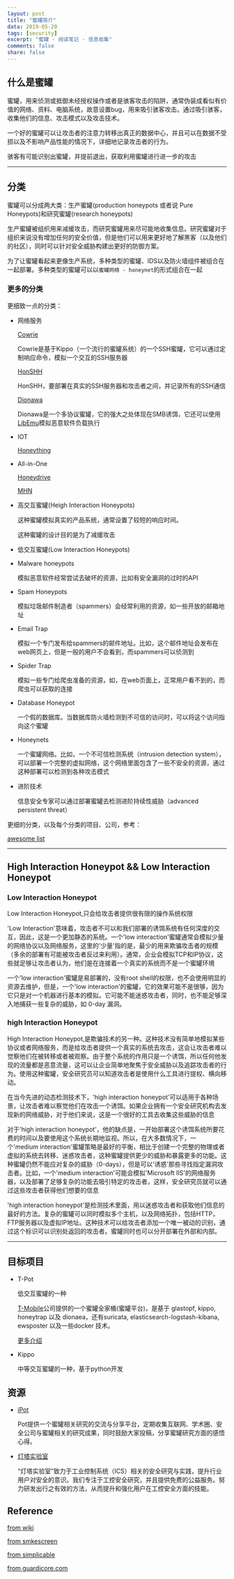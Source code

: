 ```yaml
---
layout: post
title: "蜜罐简介"
data: 2019-05-20
tags: [security]
excerpt: "蜜罐 - 阅读笔记 - 信息收集"
comments: false
share: false
---
```


## 什么是蜜罐

蜜罐，用来侦测或抵御未经授权操作或者是骇客攻击的陷阱，通常伪装成看似有价值的网络、资料、电脑系统，故意设置bug，用来吸引骇客攻击。通过吸引骇客，收集他们的信息、攻击模式以及攻击技术。

一个好的蜜罐可以让攻击者的注意力转移出真正的数据中心，并且可以在数据不受损以及不影响产品性能的情况下，详细地记录攻击者的行为。

骇客有可能识别出蜜罐，并提前退出，获取利用蜜罐进行进一步的攻击

---

## 分类

蜜罐可以分成两大类：生产蜜罐(production honeypots 或者说 Pure Honeypots)和研究蜜罐(research honeypots)

生产蜜罐被组织用来减缓攻击，而研究蜜罐用来尽可能地收集信息。研究蜜罐对于组织来说没有增加任何的安全价值，但是他们可以用来更好地了解黑客（以及他们的社区），同时可以针对安全威胁构建出更好的防御方案。

为了让蜜罐看起来更像生产系统，多种类型的蜜罐、IDS以及防火墙组件被组合在一起部署。多种类型的蜜罐可以以`蜜罐网络 - honeynet`的形式组合在一起

### 更多的分类

更细致一点的分类：

- 网络服务

    [Cowrie](https://github.com/micheloosterhof/cowrie)

    Cowrie是基于Kippo（一个流行的蜜罐系统）的一个SSH蜜罐，它可以通过定制响应命令，模拟一个交互的SSH服务器

    [HonSHH](https://github.com/tnich/honssh)

    HonSHH，要部署在真实的SSH服务器和攻击者之间，并记录所有的SSH通信

    [Dionawa](https://github.com/DinoTools/dionaea)

    Dionawa是一个多协议蜜罐，它的强大之处体现在SMB诱饵，它还可以使用[LibEmu](https://github.com/buffer/libemu)模拟恶意软件负载执行

- IOT

    [Honeything](https://github.com/omererdem/honeything)

- All-in-One

    [Honeydrive](http://bruteforcelab.com/honeydrive)

    [MHN](https://github.com/threatstream/mhn)

- 高交互蜜罐(Heigh Interaction Honeypots)

    这种蜜罐模拟真实的产品系统，通常设置了较短的响应时间。

    这种蜜罐的设计目的是为了减缓攻击

- 低交互蜜罐(Low Interaction Honeypots)

- Malware honeypots

    模拟恶意软件经常尝试去破坏的资源，比如有安全漏洞的过时的API

- Spam Honeypots

    模拟垃圾邮件制造者（spammers）会经常利用的资源，如一些开放的邮箱地址

- Email Trap

    模拟一个专门发布给spammers的邮件地址。比如，这个邮件地址会发布在web网页上，但是一般的用户不会看到，而spammers可以侦测到

- Spider Trap

    模拟一些专门给爬虫准备的资源，如，在web页面上，正常用户看不到的，而爬虫可以获取的连接

- Database Honeypot

    一个假的数据库。当数据库防火墙检测到不可信的访问时，可以将这个访问指向这个蜜罐

- Honeynets

    一个蜜罐网络。比如，一个不可信检测系统（intrusion detection system），可以部署一个完整的虚拟网络，这个网络里面包含了一些不安全的资源，通过这种部署可以检测到各种攻击模式

- 进阶技术

    信息安全专家可以通过部署蜜罐去检测进阶持续性威胁（advanced persistent threat）

更细的分类，以及每个分类的项目、公司，参考：

[awesome list](https://github.com/paralax/awesome-honeypots)

---

## High Interaction Honeypot && Low Interaction Honeypot

### Low Interaction Honeypot

Low Interaction Honeypot,只会给攻击者提供很有限的操作系统权限

'Low Interaction'意味着，攻击者不可以和我们部署的诱饵系统有任何深度的交互，因此，这是一个更加静态的系统。一个'low interaction'蜜罐通常会模拟少量的网络协议以及网络服务，这里的'少量'指的是，最少的用来欺骗攻击者的规模（多余的部署有可能被攻击者反过来利用）。通常，企业会模拟TCP和IP协议，这些就足够让攻击者认为，他们是在连接着一个真实的系统而不是一个蜜罐环境

一个'low interaction'蜜罐是易部署的，没有root shell的权限，也不会使用明显的资源去维护，但是，一个'low interaction'的蜜罐，它的效果可能不是很够，因为它只是对一个机器进行基本的模拟。它可能不能迷惑攻击者，同时，也不能足够深入地捕获一些复杂的威胁，如 0-day 漏洞。

### high Interaction Honeypot

High Interaction Honeypot,是欺骗技术的另一种。这种技术没有简单地模拟某些协议或者网络服务，而是给攻击者提供一个真实的系统去攻击，这会让攻击者难以觉察他们在被转移或者被观察。由于整个系统的作用只是一个诱饵，所以任何他发现的流量都是恶意流量，这可以让企业简单地聚焦于安全威胁以及追踪攻击者的行为。使用这种蜜罐，安全研究员可以知道攻击者是使用什么工具进行提权、横向移动。

在当今先进的动态检测技术下，'high interaction honeypot'可以适用于各种场景，让攻击者难以察觉他们在攻击一个诱饵。如果企业拥有一个安全研究机构去发现新的网络威胁，对于他们来说，这是一个很好的工具去收集这些威胁的信息

对于'high interaction honeypot'，他的缺点是，一开始部署这个诱饵系统所要花费的时间以及要使用这个系统长期地监视。所以，在大多数情况下，一个'medium interaction'蜜罐策略是最好的平衡，相比于创建一个完整的物理或者虚拟的系统去转移、迷惑攻击者，这种蜜罐提供更少的威胁和暴露更多的功能。这种蜜罐仍然不能应对复杂的威胁（0-days），但是可以'诱惑'那些寻找指定漏洞攻击者。比如，一个'medium interaction'可能会模拟'Microsoft IIS'的网络服务器，以及部署了足够复杂的功能去吸引特定的攻击者，这样，安全研究员就可以通过这些攻击者获得他们想要的信息

'high interaction honeypot'是检测技术里面，用以迷惑攻击者和获取他们信息的最好的方法。复杂的蜜罐可以同时模拟多个主机，以及网络拓扑，包括HTTP，FTP服务器以及虚拟IP地址。这种技术可以给攻击者添加一个唯一被动的识别，通过这个标识可以识别处返回的攻击者。蜜罐同时也可以分开部署在外部和内部。

---

## 目标项目

- T-Pot

    低交互蜜罐的一种

    [T-Mobile](https://zh.wikipedia.org/wiki/T-Mobile)公司提供的一个蜜罐全家桶(蜜罐平台)，是基于 glastopf, kippo, honeytrap 以及 dionaea，还有suricata, elasticsearch-logstash-kibana, ewsposter 以及一些docker 技术。

    [更多介绍](https://dtag-dev-sec.github.io/mediator/feature/2015/03/17/concept.html#topofpage)

- Kippo

    中等交互蜜罐的一种，基于python开发


## 资源

- [iPot](https://ipot.sec-wiki.com/about/)

    Pot提供一个蜜罐相关研究的交流与分享平台，定期收集互联网、学术圈、安全公司与蜜罐相关的研究成果，同时鼓励大家投稿，分享蜜罐研究方面的感悟心得。

- [灯塔实验室](http://plcscan.org/blog/about/labs/)

    “灯塔实验室”致力于工业控制系统（ICS）相关的安全研究与实践，提升行业用户对安全的意识。我们专注于工控安全研究，并且提供免费的公益服务。努力研发出行之有效的方法，从而提升和强化用户在工控安全方面的技能。

## Reference

[from wiki](https://zh.wikipedia.org/wiki/%E8%9C%9C%E7%BD%90_(%E9%9B%BB%E8%85%A6%E7%A7%91%E5%AD%B8))

[from smkescreen](https://www.smokescreen.io/practical-honeypots-a-list-of-open-source-deception-tools-that-detect-threats-for-free/)

[from simplicable](https://simplicable.com/new/honeypot)

[from guardicore.com](https://www.guardicore.com/2019/1/high-interaction-honeypot-versus-low-interaction-honeypot/)